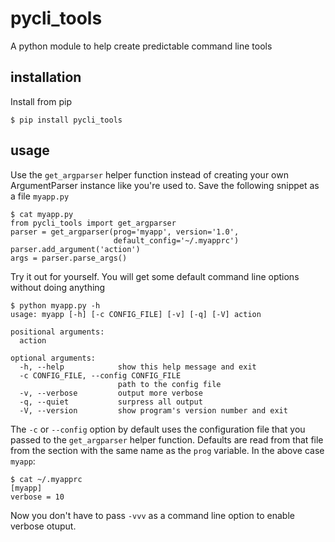 pycli_tools
===========

A python module to help create predictable command line tools

installation
------------

Install from pip

    $ pip install pycli_tools


usage
-----

Use the `get_argparser` helper function instead of creating your own
ArgumentParser instance like you're used to. Save the following snippet as a
file `myapp.py`

    $ cat myapp.py
    from pycli_tools import get_argparser
    parser = get_argparser(prog='myapp', version='1.0',
                           default_config='~/.myapprc')
    parser.add_argument('action')
    args = parser.parse_args()


Try it out for yourself. You will get some default command line options
without doing anything

    $ python myapp.py -h
    usage: myapp [-h] [-c CONFIG_FILE] [-v] [-q] [-V] action

    positional arguments:
      action

    optional arguments:
      -h, --help            show this help message and exit
      -c CONFIG_FILE, --config CONFIG_FILE
                            path to the config file
      -v, --verbose         output more verbose
      -q, --quiet           surpress all output
      -V, --version         show program's version number and exit


The `-c` or `--config` option by default uses the configuration file that you
passed to the `get_argparser` helper function. Defaults are read from that
file from the section with the same name as the `prog` variable. In the above
case `myapp`:

    $ cat ~/.myapprc
    [myapp]
    verbose = 10


Now you don't have to pass `-vvv` as a command line option to enable verbose
otuput.
